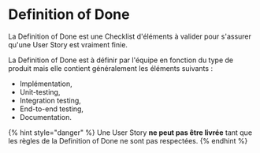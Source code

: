 # Definition of Done

La Definition of Done est une Checklist d'éléments à valider pour s'assurer qu'une User Story est vraiment finie.

La Definition of Done est à définir par l'équipe en fonction du type de produit mais elle contient généralement les éléments suivants :

* Implémentation,
* Unit-testing,
* Integration testing,
* End-to-end testing,
* Documentation.

{% hint style="danger" %}
Une User Story **ne peut pas être livrée** tant que les règles de la Definition of Done ne sont pas respectées.
{% endhint %}

